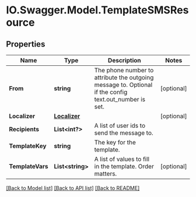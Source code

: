 # IO.Swagger.Model.TemplateSMSResource
## Properties

Name | Type | Description | Notes
------------ | ------------- | ------------- | -------------
**From** | **string** | The phone number to attribute the outgoing message to. Optional if the config text.out_number is set. | [optional] 
**Localizer** | [**Localizer**](Localizer.md) |  | [optional] 
**Recipients** | **List&lt;int?&gt;** | A list of user ids to send the message to. | 
**TemplateKey** | **string** | The key for the template. | 
**TemplateVars** | **List&lt;string&gt;** | A list of values to fill in the template. Order matters. | [optional] 

[[Back to Model list]](../README.md#documentation-for-models) [[Back to API list]](../README.md#documentation-for-api-endpoints) [[Back to README]](../README.md)

